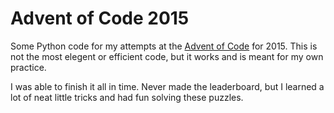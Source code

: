 # Advent of Code 2015

Some Python code for my attempts at the [Advent of Code](http://adventofcode.com/) for 2015.
This is not the most elegent or efficient code, but it works and is meant for my own practice.

I was able to finish it all in time. Never made the leaderboard, but I learned a lot of neat little tricks and had fun solving these puzzles.